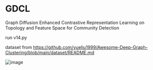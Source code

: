 # GDCL
Graph Diffusion Enhanced Contrastive  Representation Learning on Topology and Feature  Space for Community Detection

run v14.py



dataset from https://github.com/yueliu1999/Awesome-Deep-Graph-Clustering/blob/main/dataset/README.md

![image](https://github.com/user-attachments/assets/4610ac9d-f48f-4179-af5a-d31aed2c4616)


